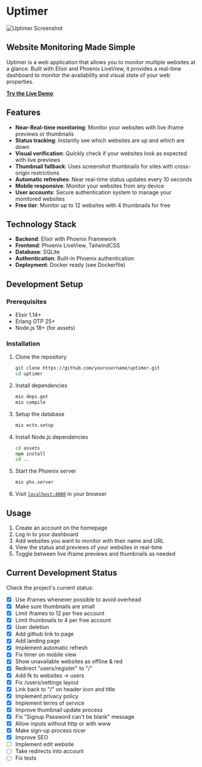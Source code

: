# Uptimer

![Uptimer Screenshot](/priv/static/images/app-screenshot.avif)

## Website Monitoring Made Simple

Uptimer is a web application that allows you to monitor multiple websites at a glance. Built with Elixir and Phoenix LiveView, it provides a real-time dashboard to monitor the availability and visual state of your web properties.

**[Try the Live Demo](https://uptimer.vossihub.com)**

## Features

- **Near-Real-time monitoring**: Monitor your websites with live iframe previews or thumbnails
- **Status tracking**: Instantly see which websites are up and which are down
- **Visual verification**: Quickly check if your websites look as expected with live previews
- **Thumbnail fallback**: Uses screenshot thumbnails for sites with cross-origin restrictions
- **Automatic refreshes**: Near real-time status updates every 10 seconds
- **Mobile responsive**: Monitor your websites from any device
- **User accounts**: Secure authentication system to manage your monitored websites
- **Free tier**: Monitor up to 12 websites with 4 thumbnails for free

## Technology Stack

- **Backend**: Elixir with Phoenix Framework
- **Frontend**: Phoenix LiveView, TailwindCSS
- **Database**: SQLite
- **Authentication**: Built-in Phoenix authentication
- **Deployment**: Docker ready (see Dockerfile)

## Development Setup

### Prerequisites

- Elixir 1.14+
- Erlang OTP 25+
- Node.js 18+ (for assets)

### Installation

1. Clone the repository

   ```bash
   git clone https://github.com/yourusername/uptimer.git
   cd uptimer
   ```

2. Install dependencies

   ```bash
   mix deps.get
   mix compile
   ```

3. Setup the database

   ```bash
   mix ecto.setup
   ```

4. Install Node.js dependencies

   ```bash
   cd assets
   npm install
   cd ..
   ```

5. Start the Phoenix server

   ```bash
   mix phx.server
   ```

6. Visit [`localhost:4000`](http://localhost:4000) in your browser

## Usage

1. Create an account on the homepage
2. Log in to your dashboard
3. Add websites you want to monitor with their name and URL
4. View the status and previews of your websites in real-time
5. Toggle between live iframe previews and thumbnails as needed

## Current Development Status

Check the project's current status:

- [x] Use iframes whenever possible to avoid overhead
- [x] Make sure thumbnails are small
- [x] Limit iframes to 12 per free account
- [x] Limit thumbnails to 4 per free account
- [x] User deletion
- [x] Add github link to page
- [x] Add landing page
- [x] Implement automatic refresh
- [x] Fix timer on mobile view
- [x] Show unavailable websites as offline & red
- [x] Redirect "users/register" to "/"
- [x] Add fk to websites -> users
- [x] Fix /users/settings layout
- [x] Link back to "/" on header icon and title
- [x] Implement privacy policy
- [x] Implement terms of service
- [x] Improve thumbnail update process
- [x] Fix "Signup Password can't be blank" message
- [x] Allow inputs without http or with www
- [x] Make sign-up process nicer
- [x] Improve SEO
- [ ] Implement edit website
- [ ] Take redirects into account
- [ ] Fix tests
